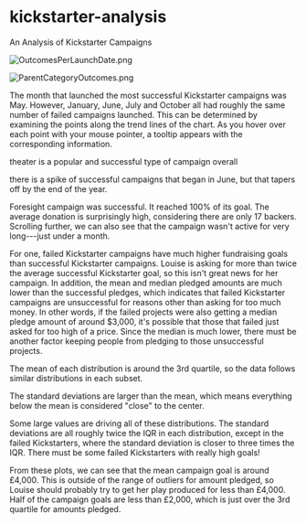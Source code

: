 # kickstarter-analysis
An Analysis of Kickstarter Campaigns


![OutcomesPerLaunchDate.png](https://github.com/WagnerLisaK/kickstarter-analysis/blob/main/)

![ParentCategoryOutcomes.png](https://github.com/WagnerLisaK/kickstarter-analysis/blob/main/)

The month that launched the most successful Kickstarter campaigns was May. However, January, June, July and October all had roughly the same number of failed campaigns launched. This can be determined by examining the points along the trend lines of the chart. As you hover over each point with your mouse pointer, a tooltip appears with the corresponding information.

theater is a popular and successful type of campaign overall

there is a spike of successful campaigns that began in June, but that tapers off by the end of the year.

Foresight campaign was successful. It reached 100% of its goal.  The average donation is surprisingly high, considering there are only 17 backers. Scrolling further, we can also see that the campaign wasn't active for very long---just under a month.

For one, failed Kickstarter campaigns have much higher fundraising goals than successful Kickstarter campaigns. Louise is asking for more than twice the average successful Kickstarter goal, so this isn't great news for her campaign. In addition, the mean and median pledged amounts are much lower than the successful pledges, which indicates that failed Kickstarter campaigns are unsuccessful for reasons other than asking for too much money. In other words, if the failed projects were also getting a median pledge amount of around $3,000, it's possible that those that failed just asked for too high of a price. Since the median is much lower, there must be another factor keeping people from pledging to those unsuccessful projects. 

The mean of each distribution is around the 3rd quartile, so the data follows similar distributions in each subset.

The standard deviations are larger than the mean, which means everything below the mean is considered "close" to the center.

Some large values are driving all of these distributions. The standard deviations are all roughly twice the IQR in each distribution, except in the failed Kickstarters, where the standard deviation is closer to three times the IQR. There must be some failed Kickstarters with really high goals!

From these plots, we can see that the mean campaign goal is around £4,000. This is outside of the range of outliers for amount pledged, so Louise should probably try to get her play produced for less than £4,000. Half of the campaign goals are less than £2,000, which is just over the 3rd quartile for amounts pledged.
